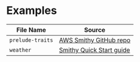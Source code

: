 # Examples

| File Name         | Source        |
|-------------------|---------------|
| `prelude-traits`  | [AWS Smithy GitHub repo](https://github.com/awslabs/smithy/blob/master/smithy-model/src/main/resources/software/amazon/smithy/model/loader/prelude-traits.smithy) |
| `weather`         | [Smithy Quick Start guide](https://awslabs.github.io/smithy/quickstart.html#complete-example) |

